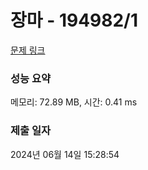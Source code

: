 # 장마 - 194982/1 

[문제 링크](https://level.goorm.io/exam/194982/%EC%9E%A5%EB%A7%88/quiz/1) 

### 성능 요약

메모리: 72.89 MB, 시간: 0.41 ms

### 제출 일자

2024년 06월 14일 15:28:54

